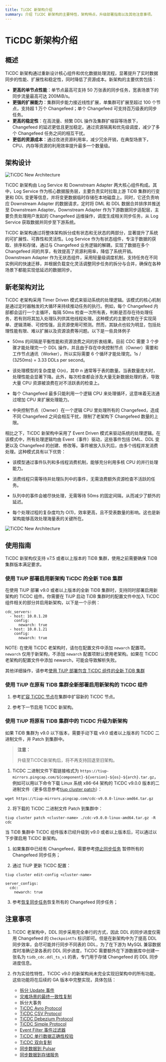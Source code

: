 ```yaml
---
title: TiCDC 新架构介绍
summary: 介绍 TiCDC 新架构的主要特性，架构特点，升级部署指南以及其他注意事项。
---
```


# TiCDC 新架构介绍

## 概述

TiCDC 新架构通过重新设计核心组件和优化数据处理流程，显著提升了实时数据同步的性能、扩展性和稳定性，同时降低了资源成本。新架构的主要优势包括：

- **更高的单节点性能**：单节点最高可支持 50 万张表的同步任务，宽表场景下的同步流量最高可达 200MiB/s。
- **更强的扩展能力**：集群同步能力接近线性扩展，单集群可扩展至超过 100 个节点，支持超 1 万个 Changefeed；单个 Changefeed 可支持百万级表的同步任务。
- **更高的稳定性**：在高流量、频繁 DDL 操作及集群扩缩容等场景下，Changefeed 的延迟更低且更加稳定。通过资源隔离和优先级调度，减少了多个 Changefeed 任务之间的相互干扰。
- **更低的资源成本**：通过改进资源利用率，减少冗余开销，在典型场景下，CPU、内存等资源的利用效率提升最多一个数量级。

## 架构设计

![TiCDC New Architecture](/media/ticdc/ticdc-new-arch-1.jpg)

TiCDC 新架构由 Log Service 和 Downstream Adapter 两大核心组件构成。其中，Log Service 作为核心数据服务层，主要负责实时拉取上游 TiDB 集群的行变更和 DDL 变更等信息，并将变更数据临时存储在本地磁盘上。同时，它还负责响应 Downstream Adapter 的数据请求，定时将 DML 和 DDL 数据合并排序并推送至 Downstream Adapter。Downstream Adapter 作为下游数据同步适配层，主要负责处理用户发起的 Changefeed 运维操作，调度生成相关同步任务，从 Log Service 获取数据并同步至下游系统。

TiCDC 新架构通过将整体架构拆分成有状态和无状态的两部分，显著提升了系统的可扩展性、可靠性和灵活性。Log Service 作为有状态组件，专注于数据的获取、排序和存储，通过与 Changefeed 业务逻辑的解耦，实现了数据在多个 Changefeed 间的共享，有效提高了资源利用率，降低了系统开销。 Downstream Adapter 作为无状态组件，采用轻量级调度机制，支持任务在不同实例间的快速迁移，并根据负载变化灵活调整同步任务的拆分与合并，确保在各种场景下都能实现低延迟的数据同步。

## 新老架构对比

TiCDC 老架构采用 Timer Driven 模式来驱动系统的处理逻辑。该模式的核心机制是通过定时器触发的大循环来持续推动任务的执行。例如，每个 Changefeed 内部都会运行一个主循环，每隔 50ms 检查一次所有表，判断是否存在待处理任务，若有则将其加入处理队列供其他线程处理。这种模式的主要优势在于实现简单、逻辑清晰、可控性强，且资源使用可预测。然而，其缺点也较为明显，包括处理性能有限、难以扩展以及资源浪费等问题。以下是一些具体例子

- 50ms 的间隔是平衡性能和资源浪费之间的折衷结果。目前 CDC 需要 3 个步骤才能处理完一个 DDL 操作，并且由于存在中央控制节点（Owner）需要和工作节点通讯（Worker），所以实际需要 6 个循环才能处理完。1s / (3*2*50ms) = 3.33 DDLs per second。

- 该处理模型的复杂度是 O(n)，其中 n 通常等于表的数量。当表数量庞大时，处理性能会显著下降。此外，每次检查都会涉及大量无新数据处理的表，导致大量 CPU 资源被浪费在对不活跃表的检查上。

- 每个 Changefeed 最多只能利用一个逻辑 CPU 来处理循环，这意味着无法通过增加 CPU 来扩展处理能力。

- 中央控制节点（Owner）在一个逻辑 CPU 里处理所有的 Changefeed，造成不同 Changefeed 之间会相互干扰，限制了老架构下 Changefeed 数量的上限。

相比之下，TiCDC 新架构中采用了 Event Driven 模式来驱动系统的处理逻辑。在该模式中，所有处理逻辑均由 Event（事件）驱动，这些事件包括 DML、DDL 变更以及 Changefeed 的创建、修改等。事件被放入队列后，由多个线程并发消费处理。这种模式具有以下优势：

- 该模型通过事件队列和多线程消费机制，能够充分利用多核 CPU 的并行处理能力。

- 消费线程只需等待并处理队列中的事件，无需浪费额外资源检查不活跃的任务。

- 队列中的事件会被尽快处理，无需等待 50ms 的固定间隔，从而减少了额外的延迟。

- 每个处理过程的复杂度均为 O(1)，效率更高，且不受表数量的影响。这也是新架构能够高效处理海量表的关键所在。

![TiCDC New Architecture](/media/ticdc/ticdc-new-arch-2.jpg)

## 使用指南

TiCDC 新架构仅支持 v7.5 或者以上版本的 TiDB 集群，使用之前需要确保 TiDB 集群版本满足要求。

### 使用 TiUP 部署启用新架构 TiCDC 的全新 TiDB 集群

在使用 TiUP 部署 v9.0 或者以上版本的全新 TiDB 集群时，支持同时部署启用新架构的 TiCDC 组件。你需要在 TiUP 启动 TiDB 集群时的配置文件中加入 TiCDC 组件相关的部分并启用新架构，以下是一个示例：

```shell
cdc_servers:
  - host: 10.0.1.20
    config:
      newarch: true
  - host: 10.0.1.21
    config:
      newarch: true
```

NOTE: 在使用 TiCDC 老架构时，请勿在配置文件中添加 `newarch` 配置项。`newarch` 仅用于新架构，不添加 `newarch` 配置项默认使用老架构。如果在 TiCDC 老架构的配置文件中添加 newarch，可能会导致解析失败。

其他详细操作，请参考[使用 TiUP 部署包含 TiCDC 组件的全新 TiDB 集群](/ticdc/deploy-ticdc.md#使用-tiup-部署包含-ticdc-组件的全新-tidb-集群)

### 使用 TiUP 在原有 TiDB 集群全新部署启用新架构的 TiCDC 组件

1. 参考[扩容 TiCDC 节点](/scale-tidb-using-tiup.md#扩容-ticdc-节点)在集群中扩容新的 TiCDC 节点。

2. 参考下一节启用 TiCDC 新架构。

### 使用 TiUP 将原有 TiDB 集群中的 TiCDC 升级为新架构

如果 TiDB 集群为 v9.0 以下版本，需要手动下载 v9.0 或者以上版本的 TiCDC 二进制文件，并 Patch 到集群中。

> **注意：**
> 
> 升级至TiCDC新架构后，将不再支持回退至旧架构。

1. TiCDC 二进制文件下载链接格式为 `https://tiup-mirrors.pingcap.com/${component}-${version}-${os}-${arch}.tar.gz`，例如可以用以下命令下载 Linux 系统 x86-64 架构的 TiCDC v9.0.0 版本的二进制文件（更多信息参考[tiup cluster patch](/tiup/tiup-component-cluster-patch.md)）：

```shell
wget https://tiup-mirrors.pingcap.com/cdc-v9.0.0-linux-amd64.tar.gz
```

2. 将下载的 TiCDC 二进制文件 Patch 到集群中：

```shell
tiup cluster patch <cluster-name> ./cdc-v9.0.0-linux-amd64.tar.gz -R cdc
```

当 TiDB 集群中 TiCDC 组件版本已经升级到 v9.0 或者以上版本后，可以通过以下步骤启用 TiCDC 新架构。

1. 如果集群中已经有 Changefeed，需要参考[停止同步任务](/ticdc/ticdc-manage-changefeed.md#停止同步任务) 暂停所有的 Changefeed 同步任务；

2. 通过 TiUP 更新 TiCDC 配置：

```shell
tiup cluster edit-config <cluster-name>
```

```shell
server_configs:
  cdc:
    newarch: true
```

3. 参考[恢复同步任务](/ticdc/ticdc-manage-changefeed.md#恢复同步任务)恢复所有的 Changefeed 同步任务；

## 注意事项

1. TiCDC 老架构中，DDL 同步采用完全串行的方式，因此 DDL 的同步进度仅需用 Changefeed 的 `CheckpointTs` 标识即可。但是在新架构中为了提高 DDL 同步效率，会尽可能并行同步不同表的 DDL，为了在下游为 MySQL 兼容数据库时准确记录各表的 DDL 同步进度，TiCDC 需要额外在下游数据库中创建一张名为 `tidb_cdc.ddl_ts_v1` 的表，专门用于存储 Changefeed 的 DDL 同步进度信息。

2. 作为实验性特性，TiCDC v9.0 的新架构尚未完全实现旧架构中的所有功能，这些功能将在后续的 GA 版本中完整实现，具体包括：
    - [拆分 Update 事件](/ticdc/ticdc-split-update-behavior.md)
    - [灾难场景的最终一致性复制](/ticdc/ticdc-sink-to-mysql.md#灾难场景的最终一致性复制)
    - 拆分大事务
    - [TiCDC Avro Protocol](/ticdc/ticdc-avro-protocol.md)
    - [TiCDC CSV Protocol](/ticdc/ticdc-csv.md)
    - [TiCDC Debezium Protocol](/ticdc/ticdc-debezium.md)
    - [TiCDC Simple Protocol](/ticdc/ticdc-simple-protocol.md)
    - [Event Filter 事件过滤器](/ticdc/ticdc-filter.md#event-filter-事件过滤器-从-v620-版本开始引入)
    - [TiCDC 单行数据正确性校验](/ticdc/ticdc-integrity-check.md)
    - [TiCDC 双向复制](/ticdc/ticdc-bidirectional-replication.md)
    - [同步数据到 Pulsar](/ticdc/ticdc-sink-to-pulsar.md)
    - [同步数据到存储服务](/ticdc/ticdc-sink-to-cloud-storage.md)
